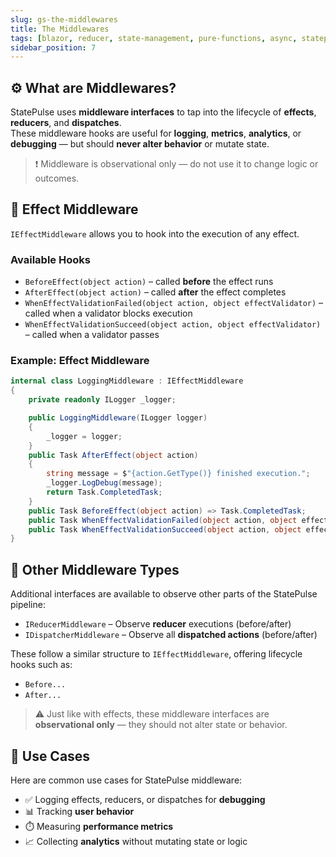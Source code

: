 ```yaml
---
slug: gs-the-middlewares
title: The Middlewares
tags: [blazor, reducer, state-management, pure-functions, async, statepulse, csharp, .net]
sidebar_position: 7
---
```


## ⚙️ What are Middlewares?

StatePulse uses **middleware interfaces** to tap into the lifecycle of **effects**, **reducers**, and **dispatches**.  
These middleware hooks are useful for **logging**, **metrics**, **analytics**, or **debugging** — but should **never alter behavior** or mutate state.

> ❗ Middleware is observational only — do not use it to change logic or outcomes.

## 🧩 Effect Middleware

`IEffectMiddleware` allows you to hook into the execution of any effect.

### Available Hooks

- `BeforeEffect(object action)` – called **before** the effect runs
- `AfterEffect(object action)` – called **after** the effect completes
- `WhenEffectValidationFailed(object action, object effectValidator)` – called when a validator blocks execution
- `WhenEffectValidationSucceed(object action, object effectValidator)` – called when a validator passes

### Example: Effect Middleware

```csharp title="LoggingMiddleware.cs"
internal class LoggingMiddleware : IEffectMiddleware
{
    private readonly ILogger _logger;

    public LoggingMiddleware(ILogger logger)
    {
        _logger = logger;
    }
    public Task AfterEffect(object action)
    {
        string message = $"{action.GetType()} finished execution.";
        _logger.LogDebug(message);
        return Task.CompletedTask;
    }
    public Task BeforeEffect(object action) => Task.CompletedTask;
    public Task WhenEffectValidationFailed(object action, object effectValidator) => Task.CompletedTask;
    public Task WhenEffectValidationSucceed(object action, object effectValidator) => Task.CompletedTask;
}

```

## 📘 Other Middleware Types

Additional interfaces are available to observe other parts of the StatePulse pipeline:

- `IReducerMiddleware` – Observe **reducer** executions (before/after)
- `IDispatcherMiddleware` – Observe all **dispatched actions** (before/after)

These follow a similar structure to `IEffectMiddleware`, offering lifecycle hooks such as:

- `Before...`
- `After...`

> ⚠️ Just like with effects, these middleware interfaces are **observational only** — they should not alter state or behavior.


## 🧼 Use Cases

Here are common use cases for StatePulse middleware:

- ✅ Logging effects, reducers, or dispatches for **debugging**
- 📊 Tracking **user behavior**
- ⏱️ Measuring **performance metrics**
- 📈 Collecting **analytics** without mutating state or logic

